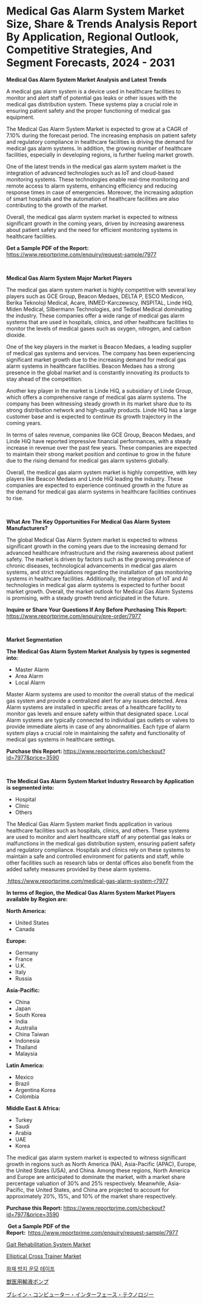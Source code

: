 <p><h1>Medical Gas Alarm System Market Size, Share & Trends Analysis Report By Application, Regional Outlook, Competitive Strategies, And Segment Forecasts, 2024 - 2031</h1></p><p><strong>Medical Gas Alarm System Market Analysis and Latest Trends</strong></p>
<p><p>A medical gas alarm system is a device used in healthcare facilities to monitor and alert staff of potential gas leaks or other issues with the medical gas distribution system. These systems play a crucial role in ensuring patient safety and the proper functioning of medical gas equipment.</p><p>The Medical Gas Alarm System Market is expected to grow at a CAGR of 7.10% during the forecast period. The increasing emphasis on patient safety and regulatory compliance in healthcare facilities is driving the demand for medical gas alarm systems. In addition, the growing number of healthcare facilities, especially in developing regions, is further fueling market growth.</p><p>One of the latest trends in the medical gas alarm system market is the integration of advanced technologies such as IoT and cloud-based monitoring systems. These technologies enable real-time monitoring and remote access to alarm systems, enhancing efficiency and reducing response times in case of emergencies. Moreover, the increasing adoption of smart hospitals and the automation of healthcare facilities are also contributing to the growth of the market.</p><p>Overall, the medical gas alarm system market is expected to witness significant growth in the coming years, driven by increasing awareness about patient safety and the need for efficient monitoring systems in healthcare facilities.</p></p>
<p><strong>Get a Sample PDF of the Report:&nbsp;</strong> <a href="https://www.reportprime.com/enquiry/request-sample/7977">https://www.reportprime.com/enquiry/request-sample/7977</a></p>
<p>&nbsp;</p>
<p><strong>Medical Gas Alarm System Major Market Players</strong></p>
<p><p>The medical gas alarm system market is highly competitive with several key players such as GCE Group, Beacon Medaes, DELTA P, ESCO Medicon, Berika Teknoloji Medical, Acare, INMED-Karczewscy, INSPITAL, Linde HiQ, Miden Medical, Silbermann Technologies, and Tedisel Medical dominating the industry. These companies offer a wide range of medical gas alarm systems that are used in hospitals, clinics, and other healthcare facilities to monitor the levels of medical gases such as oxygen, nitrogen, and carbon dioxide.</p><p>One of the key players in the market is Beacon Medaes, a leading supplier of medical gas systems and services. The company has been experiencing significant market growth due to the increasing demand for medical gas alarm systems in healthcare facilities. Beacon Medaes has a strong presence in the global market and is constantly innovating its products to stay ahead of the competition.</p><p>Another key player in the market is Linde HiQ, a subsidiary of Linde Group, which offers a comprehensive range of medical gas alarm systems. The company has been witnessing steady growth in its market share due to its strong distribution network and high-quality products. Linde HiQ has a large customer base and is expected to continue its growth trajectory in the coming years.</p><p>In terms of sales revenue, companies like GCE Group, Beacon Medaes, and Linde HiQ have reported impressive financial performances, with a steady increase in revenue over the past few years. These companies are expected to maintain their strong market position and continue to grow in the future due to the rising demand for medical gas alarm systems globally.</p><p>Overall, the medical gas alarm system market is highly competitive, with key players like Beacon Medaes and Linde HiQ leading the industry. These companies are expected to experience continued growth in the future as the demand for medical gas alarm systems in healthcare facilities continues to rise.</p></p>
<p>&nbsp;</p>
<p><strong>What Are The Key Opportunities For Medical Gas Alarm System Manufacturers?</strong></p>
<p><p>The global Medical Gas Alarm System market is expected to witness significant growth in the coming years due to the increasing demand for advanced healthcare infrastructure and the rising awareness about patient safety. The market is driven by factors such as the growing prevalence of chronic diseases, technological advancements in medical gas alarm systems, and strict regulations regarding the installation of gas monitoring systems in healthcare facilities. Additionally, the integration of IoT and AI technologies in medical gas alarm systems is expected to further boost market growth. Overall, the market outlook for Medical Gas Alarm Systems is promising, with a steady growth trend anticipated in the future.</p></p>
<p><strong>Inquire or Share Your Questions If Any Before Purchasing This Report:</strong> <a href="https://www.reportprime.com/enquiry/pre-order/7977">https://www.reportprime.com/enquiry/pre-order/7977</a></p>
<p>&nbsp;</p>
<p><strong>Market Segmentation</strong></p>
<p><strong>The Medical Gas Alarm System Market Analysis by types is segmented into:</strong></p>
<p><ul><li>Master Alarm</li><li>Area Alarm</li><li>Local Alarm</li></ul></p>
<p><p>Master Alarm systems are used to monitor the overall status of the medical gas system and provide a centralized alert for any issues detected. Area Alarm systems are installed in specific areas of a healthcare facility to monitor gas levels and ensure safety within that designated space. Local Alarm systems are typically connected to individual gas outlets or valves to provide immediate alerts in case of any abnormalities. Each type of alarm system plays a crucial role in maintaining the safety and functionality of medical gas systems in healthcare settings.</p></p>
<p><strong>Purchase this Report:&nbsp;</strong><a href="https://www.reportprime.com/checkout?id=7977&price=3590">https://www.reportprime.com/checkout?id=7977&price=3590</a></p>
<p>&nbsp;</p>
<p><strong>The Medical Gas Alarm System Market Industry Research by Application is segmented into:</strong></p>
<p><ul><li>Hospital</li><li>Clinic</li><li>Others</li></ul></p>
<p><p>The Medical Gas Alarm System market finds application in various healthcare facilities such as hospitals, clinics, and others. These systems are used to monitor and alert healthcare staff of any potential gas leaks or malfunctions in the medical gas distribution system, ensuring patient safety and regulatory compliance. Hospitals and clinics rely on these systems to maintain a safe and controlled environment for patients and staff, while other facilities such as research labs or dental offices also benefit from the added safety measures provided by these alarm systems.</p></p>
<p><a href="https://www.reportprime.com/medical-gas-alarm-system-r7977">&nbsp;https://www.reportprime.com/medical-gas-alarm-system-r7977</a></p>
<p><strong>In terms of Region, the Medical Gas Alarm System Market Players available by Region are:</strong></p>
<p>
    <p> <strong> North America: </strong>
        <ul>
            <li>United States</li>
            <li>Canada</li>
        </ul>
        </p> 
    <p> <strong> Europe: </strong>
        <ul>
            <li>Germany</li>
            <li>France</li>
            <li>U.K.</li>
            <li>Italy</li>
            <li>Russia</li>
        </ul>
        </p> 
    <p> <strong> Asia-Pacific: </strong>
        <ul>
            <li>China</li>
            <li>Japan</li>
            <li>South Korea</li>
            <li>India</li>
            <li>Australia</li>
            <li>China Taiwan</li>
            <li>Indonesia</li>
            <li>Thailand</li>
            <li>Malaysia</li>
        </ul>
        </p> 
    <p> <strong> Latin America: </strong>
        <ul>
            <li>Mexico</li>
            <li>Brazil</li>
            <li>Argentina Korea</li>
            <li>Colombia</li>
        </ul>
        </p> 
    <p> <strong> Middle East & Africa: </strong>
        <ul>
            <li>Turkey</li>
            <li>Saudi</li>
            <li>Arabia</li>
            <li>UAE</li>
            <li>Korea</li>
        </ul>
    </p>
    </p>
<p><p>The medical gas alarm system market is expected to witness significant growth in regions such as North America (NA), Asia-Pacific (APAC), Europe, the United States (USA), and China. Among these regions, North America and Europe are anticipated to dominate the market, with a market share percentage valuation of 30% and 25% respectively. Meanwhile, Asia-Pacific, the United States, and China are projected to account for approximately 20%, 15%, and 10% of the market share respectively.</p></p>
<p><strong>Purchase this Report: </strong><a href="https://www.reportprime.com/checkout?id=7977&price=3590">https://www.reportprime.com/checkout?id=7977&price=3590</a></p>
<p>&nbsp;<strong>Get a Sample PDF of the Report:&nbsp;&nbsp;</strong><a href="https://www.reportprime.com/enquiry/request-sample/7977">https://www.reportprime.com/enquiry/request-sample/7977</a></p>
<p><strong></strong></p>
<p><p><a href="https://github.com/Sinjinluong3e0awx2m195k76/Market-Research-Report-List-2/blob/main/gait-rehabilitation-system-market.md">Gait Rehabilitation System Market</a></p><p><a href="https://issuu.com/reportprime-2/docs/elliptical-cross-trainer-market-size-2030.pptx">Elliptical Cross Trainer Market</a></p><p><a href="https://medium.com/@conormarvin1936/%ED%99%94%EC%9E%AC-%EB%B0%A9%EC%A7%80-%EB%AF%B8%EC%B9%B4-%ED%85%8C%EC%9D%B4%ED%94%84-%EC%8B%9C%EC%9E%A5-%EC%A2%85%EB%A5%98-%EC%9D%91%EC%9A%A9-%EB%B0%8F-%EC%A7%80%EB%A6%AC%EC%97%90-%EB%8C%80%ED%95%9C-%ED%8F%AC%EA%B4%84%EC%A0%81%EC%9D%B8-%ED%8F%89%EA%B0%80-fa763635e1bf">화재 방지 운모 테이프</a></p><p><a href="https://github.com/ReganWisoky2023/Market-Research-Report-List-1/blob/main/294946276900.md">獣医用輸液ポンプ</a></p><p><a href="https://medium.com/@elishelacruz56456/%E8%84%B3%E3%82%B3%E3%83%B3%E3%83%94%E3%83%A5%E3%83%BC%E3%82%BF%E3%83%BC%E3%82%A4%E3%83%B3%E3%82%BF%E3%83%BC%E3%83%95%E3%82%A7%E3%83%BC%E3%82%B9%E6%8A%80%E8%A1%93%E5%B8%82%E5%A0%B4-%E5%B8%82%E5%A0%B4%E3%82%B7%E3%82%A7%E3%82%A2-%E5%B8%82%E5%A0%B4%E3%83%88%E3%83%AC%E3%83%B3%E3%83%89-%E3%81%9D%E3%81%97%E3%81%A6%E5%B0%86%E6%9D%A5%E3%81%AE%E6%88%90%E9%95%B7%E3%82%92%E6%8E%A2%E3%82%8B-4ab901d440cc">ブレイン・コンピューター・インターフェース・テクノロジー</a></p></p>